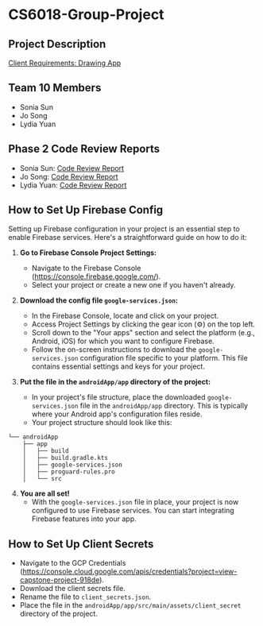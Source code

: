 # CS6018-Group-Project

## Project Description

[Client Requirements: Drawing App](https://github.com/UtahMSD/CS6018_2023/blob/main/projectDescription.md)

## Team 10 Members

- Sonia Sun
- Jo Song
- Lydia Yuan

## Phase 2 Code Review Reports

- Sonia Sun: [Code Review Report](https://docs.google.com/document/d/1uVCAY4ODb6tR8fNQdl9Jm8aaSMdw0Sa1V-Y5BzL5yp0/edit#heading=h.jv43cx3t9ago)
- Jo Song: [Code Review Report](https://docs.google.com/document/d/1bVUHNTDen-8i1168dBOqMSsxz3w45VWQ5C0rgraXtXI/edit?usp=sharing)
- Lydia Yuan: [Code Review Report](https://docs.google.com/document/d/1fUeUmIba0xmmRzI8FkZSU2MKtpPa9NG-4kUTBftLcW4/edit?usp=sharing)

## How to Set Up Firebase Config

Setting up Firebase configuration in your project is an essential step to enable Firebase services. Here's a straightforward guide on how to do it:

1. **Go to Firebase Console Project Settings:**
   - Navigate to the Firebase Console (https://console.firebase.google.com/).
   - Select your project or create a new one if you haven't already.

2. **Download the config file `google-services.json`:**
   - In the Firebase Console, locate and click on your project.
   - Access Project Settings by clicking the gear icon (⚙️) on the top left.
   - Scroll down to the "Your apps" section and select the platform (e.g., Android, iOS) for which you want to configure Firebase.
   - Follow the on-screen instructions to download the `google-services.json` configuration file specific to your platform. This file contains essential settings and keys for your project.

3. **Put the file in the `androidApp/app` directory of the project:**
   - In your project's file structure, place the downloaded `google-services.json` file in the `androidApp/app` directory. This is typically where your Android app's configuration files reside.
   - Your project structure should look like this:

```
└── androidApp
    ├── app
    │   ├── build
    │   ├── build.gradle.kts
    │   ├── google-services.json
    │   ├── proguard-rules.pro
    │   └── src
```

4. **You are all set!**
   - With the `google-services.json` file in place, your project is now configured to use Firebase services. You can start integrating Firebase features into your app.

## How to Set Up Client Secrets

- Navigate to the GCP Credentials (https://console.cloud.google.com/apis/credentials?project=view-capstone-project-918de).
- Download the client secrets file.
- Rename the file to `client_secrets.json`.
- Place the file in the `androidApp/app/src/main/assets/client_secret` directory of the project.